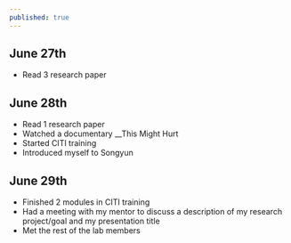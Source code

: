 ```yaml
---
published: true
---
```

## June 27th

- Read 3 research paper

## June 28th

- Read 1 research paper
- Watched a documentary __This Might Hurt
- Started CITI training
- Introduced myself to Songyun

## June 29th

- Finished 2 modules in CITI training
- Had a meeting with my mentor to discuss a description of my research project/goal and my presentation title 
- Met the rest of the lab members